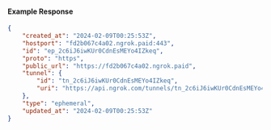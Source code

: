 <!-- Code generated for API Clients. DO NOT EDIT. -->

#### Example Response

```json
{
	"created_at": "2024-02-09T00:25:53Z",
	"hostport": "fd2b067c4a02.ngrok.paid:443",
	"id": "ep_2c6iJ6iwKUr0CdnEsMEYo4IZkeq",
	"proto": "https",
	"public_url": "https://fd2b067c4a02.ngrok.paid",
	"tunnel": {
		"id": "tn_2c6iJ6iwKUr0CdnEsMEYo4IZkeq",
		"uri": "https://api.ngrok.com/tunnels/tn_2c6iJ6iwKUr0CdnEsMEYo4IZkeq"
	},
	"type": "ephemeral",
	"updated_at": "2024-02-09T00:25:53Z"
}
```
